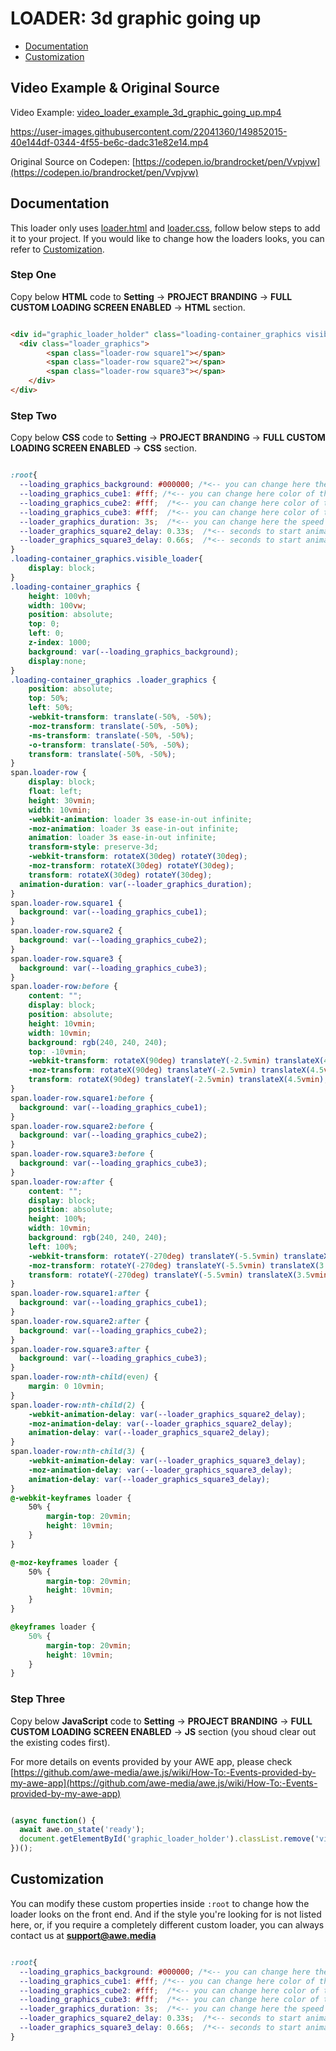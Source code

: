 

# LOADER: 3d graphic going up

- [Documentation](#documentation)
- [Customization](#customization)

## Video Example & Original Source


Video Example: [video_loader_example_3d_graphic_going_up.mp4](video_loader_example_3d_graphic_going_up.mp4)



https://user-images.githubusercontent.com/22041360/149852015-40e144df-0344-4f55-be6c-dadc31e82e14.mp4



Original Source on Codepen: [https://codepen.io/brandrocket/pen/Vvpjvw](https://codepen.io/brandrocket/pen/Vvpjvw)


## Documentation

This loader only uses [loader.html](loader.html) and [loader.css](loader.css), follow below steps to add it to your project. If you would like to change how the loaders looks, you can refer to [Customization](#customization).


### Step One

Copy below **HTML** code to **Setting** -> **PROJECT BRANDING** -> **FULL CUSTOM LOADING SCREEN ENABLED** -> **HTML** section.


```html

<div id="graphic_loader_holder" class="loading-container_graphics visible_loader">
  <div class="loader_graphics">
		<span class="loader-row square1"></span>
		<span class="loader-row square2"></span>
		<span class="loader-row square3"></span>
	</div>
</div>


```

### Step Two

Copy below **CSS** code to **Setting** -> **PROJECT BRANDING** -> **FULL CUSTOM LOADING SCREEN ENABLED** -> **CSS** section.

```css

:root{
  --loading_graphics_background: #000000; /*<-- you can change here the page background color */
  --loading_graphics_cube1: #fff; /*<-- you can change here color of the first cube*/
  --loading_graphics_cube2: #fff;  /*<-- you can change here color of the 2nd cube*/
  --loading_graphics_cube3: #fff;  /*<-- you can change here color of the 3rd cube*/
  --loader_graphics_duration: 3s;  /*<-- you can change here the speed of the loader (less seconds make it faster)*/
  --loader_graphics_square2_delay: 0.33s;  /*<-- seconds to start animating of 2nd square (delay) */
  --loader_graphics_square3_delay: 0.66s;  /*<-- seconds to start animating of 3rd square (delay)*/
}
.loading-container_graphics.visible_loader{
	display: block;
}
.loading-container_graphics {
	height: 100vh;
	width: 100vw;
	position: absolute;
	top: 0;
	left: 0;
	z-index: 1000;
	background: var(--loading_graphics_background);
	display:none;
}
.loading-container_graphics .loader_graphics {
	position: absolute;
	top: 50%;
	left: 50%;
	-webkit-transform: translate(-50%, -50%);
	-moz-transform: translate(-50%, -50%);
	-ms-transform: translate(-50%, -50%);
	-o-transform: translate(-50%, -50%);
	transform: translate(-50%, -50%);
}
span.loader-row {
	display: block;
	float: left;
	height: 30vmin;
	width: 10vmin;
	-webkit-animation: loader 3s ease-in-out infinite;
	-moz-animation: loader 3s ease-in-out infinite;
	animation: loader 3s ease-in-out infinite;
	transform-style: preserve-3d;
	-webkit-transform: rotateX(30deg) rotateY(30deg);
	-moz-transform: rotateX(30deg) rotateY(30deg);
	transform: rotateX(30deg) rotateY(30deg);
  animation-duration: var(--loader_graphics_duration);
}
span.loader-row.square1 {
  background: var(--loading_graphics_cube1);
}
span.loader-row.square2 {
  background: var(--loading_graphics_cube2);
}
span.loader-row.square3 {
  background: var(--loading_graphics_cube3);
}
span.loader-row:before {
	content: "";
	display: block;
	position: absolute;
	height: 10vmin;
	width: 10vmin;
	background: rgb(240, 240, 240);
	top: -10vmin;
	-webkit-transform: rotateX(90deg) translateY(-2.5vmin) translateX(4.5vmin);
	-moz-transform: rotateX(90deg) translateY(-2.5vmin) translateX(4.5vmin);
	transform: rotateX(90deg) translateY(-2.5vmin) translateX(4.5vmin);
}
span.loader-row.square1:before {
  background: var(--loading_graphics_cube1);
}
span.loader-row.square2:before {
  background: var(--loading_graphics_cube2);
}
span.loader-row.square3:before {
  background: var(--loading_graphics_cube3);
}
span.loader-row:after {
	content: "";
	display: block;
	position: absolute;
	height: 100%;
	width: 10vmin;
	background: rgb(240, 240, 240);
	left: 100%;
	-webkit-transform: rotateY(-270deg) translateY(-5.5vmin) translateX(3.5vmin);
	-moz-transform: rotateY(-270deg) translateY(-5.5vmin) translateX(3.5vmin);
	transform: rotateY(-270deg) translateY(-5.5vmin) translateX(3.5vmin);
}
span.loader-row.square1:after {
  background: var(--loading_graphics_cube1);
}
span.loader-row.square2:after {
  background: var(--loading_graphics_cube2);
}
span.loader-row.square3:after {
  background: var(--loading_graphics_cube3);
}
span.loader-row:nth-child(even) {
	margin: 0 10vmin;
}
span.loader-row:nth-child(2) {
	-webkit-animation-delay: var(--loader_graphics_square2_delay);
	-moz-animation-delay: var(--loader_graphics_square2_delay);
	animation-delay: var(--loader_graphics_square2_delay);
}
span.loader-row:nth-child(3) {
	-webkit-animation-delay: var(--loader_graphics_square3_delay);
	-moz-animation-delay: var(--loader_graphics_square3_delay);
	animation-delay: var(--loader_graphics_square3_delay);
}
@-webkit-keyframes loader {
	50% {
		margin-top: 20vmin;
		height: 10vmin;
	}
}

@-moz-keyframes loader {
	50% {
		margin-top: 20vmin;
		height: 10vmin;
	}
}

@keyframes loader {
	50% {
		margin-top: 20vmin;
		height: 10vmin;
	}
}


```

### Step Three

Copy below **JavaScript** code to **Setting** -> **PROJECT BRANDING** -> **FULL CUSTOM LOADING SCREEN ENABLED** -> **JS** section (you shoud clear out the existing codes first).

For more details on events provided by your AWE app, please check [https://github.com/awe-media/awe.js/wiki/How-To:-Events-provided-by-my-awe-app](https://github.com/awe-media/awe.js/wiki/How-To:-Events-provided-by-my-awe-app)


```javascript

(async function() { 
  await awe.on_state('ready'); 
  document.getElementById('graphic_loader_holder').classList.remove('visible_loader');
})();


```

## Customization

You can modify these custom properties inside `:root` to change how the loader looks on the front end. And if the style you're looking for is not listed here, or, if you require a completely different custom loader, you can always contact us at **support@awe.media**

```css

:root{
  --loading_graphics_background: #000000; /*<-- you can change here the page background color */
  --loading_graphics_cube1: #fff; /*<-- you can change here color of the first cube*/
  --loading_graphics_cube2: #fff;  /*<-- you can change here color of the 2nd cube*/
  --loading_graphics_cube3: #fff;  /*<-- you can change here color of the 3rd cube*/
  --loader_graphics_duration: 3s;  /*<-- you can change here the speed of the loader (less seconds make it faster)*/
  --loader_graphics_square2_delay: 0.33s;  /*<-- seconds to start animating of 2nd square (delay) */
  --loader_graphics_square3_delay: 0.66s;  /*<-- seconds to start animating of 3rd square (delay)*/
}


```


